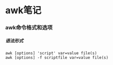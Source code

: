 # awk笔记

### awk命令格式和选项
##### 语法形式

    awk [options] 'script' var=value file(s)
    awk [options] -f scriptfile var=value file(s)

    